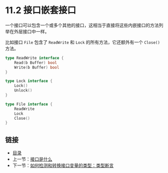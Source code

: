 ﻿# 11.2 接口嵌套接口

一个接口可以包含一个或多个其他的接口，这相当于直接将这些内嵌接口的方法列举在外层接口中一样。

比如接口 `File` 包含了 `ReadWrite` 和 `Lock` 的所有方法，它还额外有一个 `Close()` 方法。

```go
type ReadWrite interface {
    Read(b Buffer) bool
    Write(b Buffer) bool
}

type Lock interface {
    Lock()
    Unlock()
}

type File interface {
    ReadWrite
    Lock
    Close()
}
```

## 链接

- [目录](go入门教程-目录.md)
- 上一节：[接口是什么](11.1.md)
- 下一节：[如何检测和转换接口变量的类型：类型断言](11.3.md)